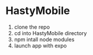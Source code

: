 # HastyMobile
1) clone the repo
2) cd into HastyMobile directory
3) npm intall node modules
4) launch app with expo
